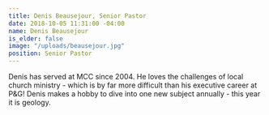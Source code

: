 ```yaml
---
title: Denis Beausejour, Senior Pastor
date: 2018-10-05 11:31:00 -04:00
name: Denis Beausejour
is_elder: false
image: "/uploads/beausejour.jpg"
position: Senior Pastor
---
```


Denis has served at MCC since 2004. He loves the challenges of local church ministry - which is by far more difficult than his executive career at P&G! Denis makes a hobby to dive into one new subject annually - this year it is geology.